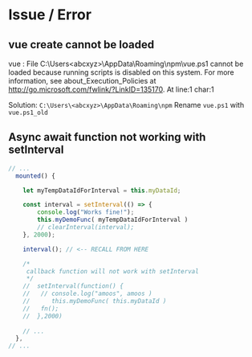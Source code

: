 # Issue / Error

## vue create cannot be loaded
 vue : File C:\Users\<abcxyz>\AppData\Roaming\npm\vue.ps1 cannot be loaded because running scripts is disabled on this 
system. For more information, see about_Execution_Policies at http://go.microsoft.com/fwlink/?LinkID=135170.
At line:1 char:1

Solution: 
```C:\Users\<abcxyz>\AppData\Roaming\npm```
Rename ```vue.ps1``` with ```vue.ps1_old```









## Async await function not working with setInterval 

```js
// ...
  mounted() {

    let myTempDataIdForInterval = this.myDataId;

    const interval = setInterval(() => {
        console.log("Works fine!");
        this.myDemoFunc( myTempDataIdForInterval )
        // clearInterval(interval);
    }, 2000);

    interval(); // <-- RECALL FROM HERE

    /*
     callback function will not work with setInterval
     */
    //  setInterval(function() {
    //   // console.log("amoos", amoos )
    //      this.myDemoFunc( this.myDataId )
    //   fn();
    //  },2000)
 
    // ...
  },
// ...
```